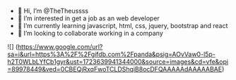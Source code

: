 - 👋 Hi, I’m @TheTheussss
- 👀 I’m interested in get a job as an web developer
- 🌱 I’m currently learning javascript, html, css, jquery, bootstrap and react
- 💞️ I’m looking to collaborate working in a company

<!---
TheTheussss/TheTheussss is a ✨ special ✨ repository because its `README.md` (this file) appears on your GitHub profile.
You can click the Preview link to take a look at your changes.
--->

![] (https://www.google.com/url?sa=i&url=https%3A%2F%2Fgifdb.com%2Fpanda&psig=AOvVaw0-l5p-h2T0WLbLYfCb1gyr&ust=1723639941344000&source=images&cd=vfe&opi=89978449&ved=0CBEQjRxqFwoTCLDShqiB8ocDFQAAAAAdAAAAABAE)

